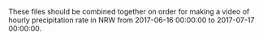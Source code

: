 These files should be combined together on order for making a video of hourly precipitation rate in NRW from 2017-06-16 00:00:00 to 2017-07-17 00:00:00.
